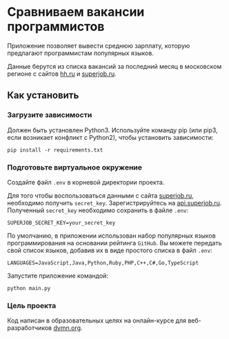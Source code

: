 # Сравниваем вакансии программистов

Приложение позволяет вывести среднюю зарплату, которую предлагают программистам популярных языков.

Данные берутся из списка вакансий за последний месяц в московском регионе с сайтов [hh.ru](https://hh.ru/) и [superjob.ru](https://superjob.ru/).

## Как установить
### Загрузите зависимости
Должен быть установлен Python3. Используйте команду pip (или pip3, если возникает конфликт с Python2), чтобы установить зависимости:
```
pip install -r requirements.txt
```
### Подготовьте виртуальное окружение
Создайте файл `.env` в корневой директории проекта.

Для того чтобы воспользоваться данными с сайта [superjob.ru](https://superjob.ru/), необходимо получить `secret_key`. Зарегистрируйтесь на [api.superjob.ru](https://api.superjob.ru/). Полученный `secret_key` необходимо сохранить в файле `.env`:
```
SUPERJOB_SECRET_KEY=your_secret_key
```
По умолчанию, в приложении использован набор популярных языков программирования на основании рейтинга `GitHub`.
Вы можете передать свой список языков, добавив их в виде простого списка в файл `.env`:
```
LANGUAGES=JavaScript,Java,Python,Ruby,PHP,C++,C#,Go,TypeScript
```
Запустите приложение командой:
```
python main.py
```

### Цель проекта

Код написан в образовательных целях на онлайн-курсе для веб-разработчиков [dvmn.org](https://dvmn.org/).